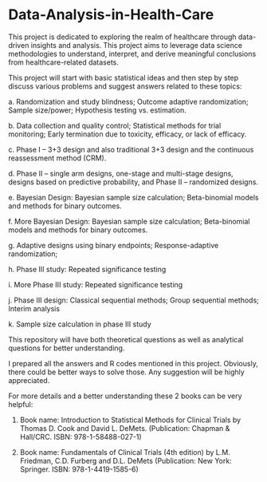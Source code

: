 # Data-Analysis-in-Health-Care

This project is dedicated to exploring the realm of healthcare through data-driven insights and analysis. This project aims to leverage data science methodologies to understand, interpret, and derive meaningful conclusions from healthcare-related datasets.

This project will start with basic statistical ideas and then step by step discuss various problems and suggest answers related to these topics:

a. Randomization and study blindness; Outcome adaptive randomization; Sample size/power; Hypothesis testing vs. estimation.

b. Data collection and quality control; Statistical methods for trial monitoring; Early termination due to toxicity, efficacy, or lack of efficacy.

c. Phase I – 3+3 design and also traditional 3+3 design and the continuous reassessment method (CRM).

d. Phase II – single arm designs, one-stage and multi-stage designs, designs based on predictive probability, and Phase II – randomized designs.

e. Bayesian Design: Bayesian sample size calculation; Beta-binomial models and methods for binary outcomes.

f. More Bayesian Design: Bayesian sample size calculation; Beta-binomial models and methods for binary outcomes.

g. Adaptive designs using binary endpoints; Response-adaptive randomization;

h. Phase III study: Repeated significance testing

i. More Phase III study: Repeated significance testing

j. Phase III design: Classical sequential methods; Group sequential methods; Interim analysis

k. Sample size calculation in phase III study

This repository will have both theoretical questions as well as analytical questions for better understanding.

I prepared all the answers and R codes mentioned in this project. Obviously, there could be better ways to solve those. Any suggestion will be highly appreciated.

For more details and a better understanding these 2 books can be very helpful:

1) Book name: Introduction to Statistical Methods for Clinical Trials by Thomas D. Cook and David L. DeMets.
(Publication: Chapman & Hall/CRC. ISBN: 978-1-58488-027-1)

2) Book name: Fundamentals of Clinical Trials (4th edition) by L.M. Friedman, C.D. Furberg and D.L. DeMets
(Publication: New York: Springer. ISBN: 978-1-4419-1585-6)
